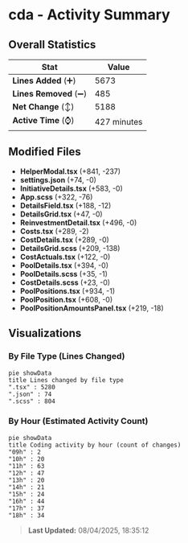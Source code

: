 # cda - Activity Summary 

## Overall Statistics

| Stat                   | Value                                                             |
| ---------------------- | ----------------------------------------------------------------- |
| **Lines Added** (➕)   | 5673                                          |
| **Lines Removed** (➖) | 485                                        |
| **Net Change** (↕)    | 5188                |
| **Active Time** (⌚)   | 427 minutes |


## Modified Files
- **HelperModal.tsx** (+841, -237)
- **settings.json** (+74, -0)
- **InitiativeDetails.tsx** (+583, -0)
- **App.scss** (+322, -76)
- **DetailsField.tsx** (+188, -12)
- **DetailsGrid.tsx** (+47, -0)
- **ReinvestmentDetail.tsx** (+496, -0)
- **Costs.tsx** (+289, -2)
- **CostDetails.tsx** (+289, -0)
- **DetailsGrid.scss** (+209, -138)
- **CostActuals.tsx** (+122, -0)
- **PoolDetails.tsx** (+394, -0)
- **PoolDetails.scss** (+35, -1)
- **CostDetails.scss** (+23, -0)
- **PoolPositions.tsx** (+934, -1)
- **PoolPosition.tsx** (+608, -0)
- **PoolPositionAmountsPanel.tsx** (+219, -18)

## Visualizations

### By File Type (Lines Changed)

```mermaid
pie showData
title Lines changed by file type
".tsx" : 5280
".json" : 74
".scss" : 804
```

### By Hour (Estimated Activity Count)

```mermaid
pie showData
title Coding activity by hour (count of changes)
"09h" : 2
"10h" : 20
"11h" : 63
"12h" : 47
"13h" : 20
"14h" : 21
"15h" : 24
"16h" : 44
"17h" : 37
"18h" : 34
```


> **Last Updated:** 08/04/2025, 18:35:12